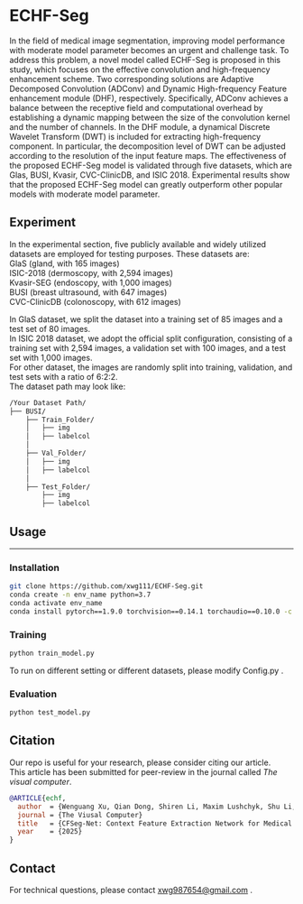 # ECHF-Seg

In the field of medical image segmentation, improving model performance with moderate model parameter becomes an urgent and challenge task. To address this problem, a novel model called ECHF-Seg is proposed in this study, which focuses on the effective convolution and high-frequency enhancement scheme. Two corresponding solutions are Adaptive Decomposed Convolution (ADConv) and Dynamic High-frequency Feature enhancement module (DHF), respectively. Specifically, ADConv achieves a balance between the receptive field and computational overhead by establishing a dynamic mapping between the size of the convolution kernel and the number of channels. In the DHF module, a dynamical Discrete Wavelet Transform (DWT) is included for extracting high-frequency component. In particular, the decomposition level of DWT can be adjusted according to the resolution of the input feature maps. The effectiveness of the proposed ECHF-Seg model is validated through five datasets, which are Glas, BUSI, Kvasir, CVC-ClinicDB, and ISIC 2018. Experimental results show that the proposed ECHF-Seg model can greatly outperform other popular models with moderate model parameter. 


## Experiment
In the experimental section, five publicly available and widely utilized datasets are employed for testing purposes. These datasets are:<br> 
GlaS (gland, with 165 images)<br>
ISIC-2018 (dermoscopy, with 2,594 images)<br>
Kvasir-SEG (endoscopy, with 1,000 images)<br> 
BUSI (breast ultrasound, with 647 images)<br> 
CVC-ClinicDB (colonoscopy, with 612 images)<br>  


In GlaS dataset, we split the dataset into a training set of 85 images and a test set of 80 images. <br>
In ISIC 2018 dataset, we adopt the official split configuration, consisting of a training set with 2,594 images, a validation set with 100 images, and a test set with 1,000 images. <br>
For other dataset, the images are randomly split into training, validation, and test sets with a ratio of 6:2:2.<br>
The dataset path may look like:
```bash
/Your Dataset Path/
├── BUSI/
    ├── Train_Folder/
    │   ├── img
    │   ├── labelcol
    │
    ├── Val_Folder/
    │   ├── img
    │   ├── labelcol
    │
    ├── Test_Folder/
        ├── img
        ├── labelcol
```


## Usage

---

### **Installation**
```bash
git clone https://github.com/xwg111/ECHF-Seg.git
conda create -n env_name python=3.7
conda activate env_name
conda install pytorch==1.9.0 torchvision==0.14.1 torchaudio==0.10.0 -c pytorch -c nvidia
``` 


### **Training**
```bash
python train_model.py
```
To run on different setting or different datasets, please modify Config.py .


### **Evaluation**
```bash
python test_model.py
``` 


## Citation

Our repo is useful for your research, please consider citing our article. <br>
This article has been submitted for peer-review in the journal called *The visual computer*.<br>
```bibtex
@ARTICLE{echf,
  author  = {Wenguang Xu, Qian Dong, Shiren Li, Maxim Lushchyk, Shu Li, Maksim Davydov,Longquan Shao, Guangguang Yang},
  journal = {The Viusal Computer}
  title   = {CFSeg-Net: Context Feature Extraction Network for Medical Image Segmentation},
  year    = {2025}
}
```


## Contact
For technical questions, please contact xwg987654@gmail.com .
